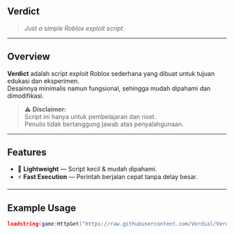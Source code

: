 ##  Verdict

> *Just a simple Roblox exploit script.*

---

##  Overview
**Verdict** adalah script exploit Roblox sederhana yang dibuat untuk tujuan edukasi dan eksperimen.  
Desainnya minimalis namun fungsional, sehingga mudah dipahami dan dimodifikasi.

> ⚠ **Disclaimer:**  
> Script ini hanya untuk pembelajaran dan riset.  
> Penulis tidak bertanggung jawab atas penyalahgunaan.

---

##  Features
- 📌 **Lightweight** — Script kecil & mudah dipahami.
- ⚡ **Fast Execution** — Perintah berjalan cepat tanpa delay besar.

---

##  Example Usage
```lua
loadstring(game:HttpGet("https://raw.githubusercontent.com/Verdial/Verdict/refs/heads/main/verdict.lua"))()
